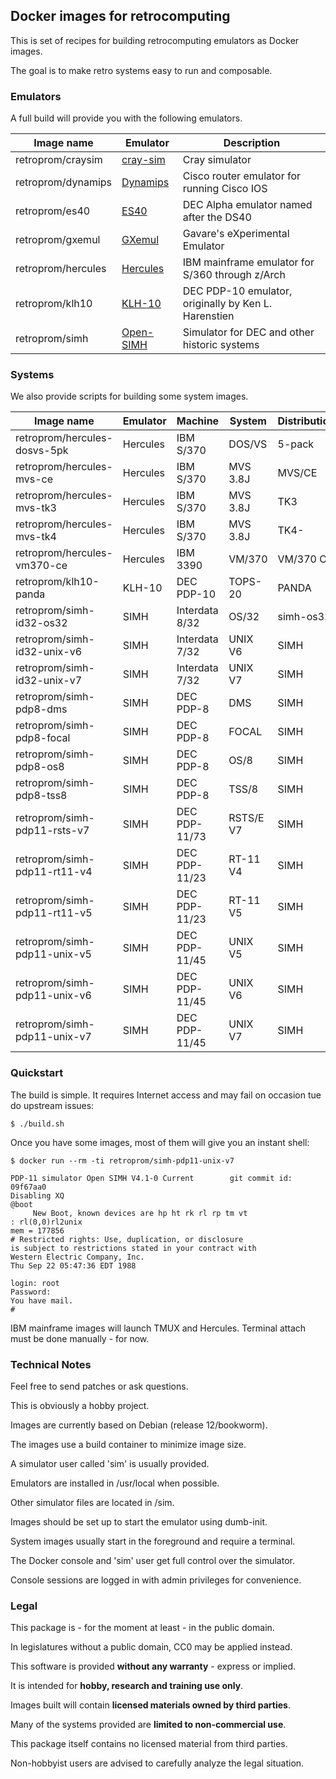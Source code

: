## Docker images for retrocomputing

This is set of recipes for building retrocomputing emulators as Docker images.

The goal is to make retro systems easy to run and composable.

### Emulators

A full build will provide you with the following emulators.

| Image name | Emulator | Description |
| ---------- | -------- | ----------- |
| retroprom/craysim | [cray-sim](https://github.com/andrastantos/cray-sim/) | Cray simulator |
| retroprom/dynamips | [Dynamips](https://github.com/GNS3/dynamips/) | Cisco router emulator for running Cisco IOS |
| retroprom/es40 | [ES40](https://github.com/retroprom/es40/) | DEC Alpha emulator named after the DS40 |
| retroprom/gxemul | [GXemul](http://gavare.se/gxemul/) | Gavare's eXperimental Emulator |
| retroprom/hercules | [Hercules](https://github.com/SDL-Hercules-390/hyperion/) | IBM mainframe emulator for S/360 through z/Arch |
| retroprom/klh10 | [KLH-10](https://github.com/PDP-10/klh10/) | DEC PDP-10 emulator, originally by Ken L. Harenstien |
| retroprom/simh | [Open-SIMH](https://github.com/open-simh/simh/) | Simulator for DEC and other historic systems |

### Systems

We also provide scripts for building some system images.

| Image name | Emulator | Machine | System | Distribution |
| ---------- | -------- | ------- | ------ | ------------ |
| retroprom/hercules-dosvs-5pk | Hercules | IBM S/370 | DOS/VS | 5-pack |
| retroprom/hercules-mvs-ce | Hercules | IBM S/370 | MVS 3.8J | MVS/CE |
| retroprom/hercules-mvs-tk3 | Hercules | IBM S/370 | MVS 3.8J | TK3 |
| retroprom/hercules-mvs-tk4 | Hercules | IBM S/370 | MVS 3.8J | TK4- |
| retroprom/hercules-vm370-ce | Hercules | IBM 3390 | VM/370 | VM/370 CE |
| retroprom/klh10-panda | KLH-10 | DEC PDP-10 | TOPS-20 | PANDA |
| retroprom/simh-id32-os32 | SIMH | Interdata 8/32 | OS/32 | simh-os32 |
| retroprom/simh-id32-unix-v6 | SIMH | Interdata 7/32 | UNIX V6 | SIMH |
| retroprom/simh-id32-unix-v7 | SIMH | Interdata 7/32 | UNIX V7 | SIMH |
| retroprom/simh-pdp8-dms | SIMH | DEC PDP-8 | DMS | SIMH |
| retroprom/simh-pdp8-focal | SIMH | DEC PDP-8 | FOCAL | SIMH |
| retroprom/simh-pdp8-os8 | SIMH | DEC PDP-8 | OS/8 | SIMH |
| retroprom/simh-pdp8-tss8 | SIMH | DEC PDP-8 | TSS/8 | SIMH |
| retroprom/simh-pdp11-rsts-v7 | SIMH | DEC PDP-11/73 | RSTS/E V7 | SIMH |
| retroprom/simh-pdp11-rt11-v4 | SIMH | DEC PDP-11/23 | RT-11 V4 | SIMH |
| retroprom/simh-pdp11-rt11-v5 | SIMH | DEC PDP-11/23 | RT-11 V5 | SIMH |
| retroprom/simh-pdp11-unix-v5 | SIMH | DEC PDP-11/45 | UNIX V5 | SIMH |
| retroprom/simh-pdp11-unix-v6 | SIMH | DEC PDP-11/45 | UNIX V6 | SIMH |
| retroprom/simh-pdp11-unix-v7 | SIMH | DEC PDP-11/45 | UNIX V7 | SIMH |

### Quickstart

The build is simple. It requires Internet access and may fail on occasion tue do upstream issues:

```
$ ./build.sh
```

Once you have some images, most of them will give you an instant shell:

```
$ docker run --rm -ti retroprom/simh-pdp11-unix-v7

PDP-11 simulator Open SIMH V4.1-0 Current        git commit id: 09f67aa0
Disabling XQ
@boot
     New Boot, known devices are hp ht rk rl rp tm vt
: rl(0,0)rl2unix
mem = 177856
# Restricted rights: Use, duplication, or disclosure
is subject to restrictions stated in your contract with
Western Electric Company, Inc.
Thu Sep 22 05:47:36 EDT 1988

login: root
Password:
You have mail.
#
```

IBM mainframe images will launch TMUX and Hercules. Terminal attach must be done manually - for now.

### Technical Notes

Feel free to send patches or ask questions.

This is obviously a hobby project.

Images are currently based on Debian (release 12/bookworm).

The images use a build container to minimize image size.

A simulator user called 'sim' is usually provided.

Emulators are installed in /usr/local when possible.

Other simulator files are located in /sim.

Images should be set up to start the emulator using dumb-init.

System images usually start in the foreground and require a terminal.

The Docker console and 'sim' user get full control over the simulator.

Console sessions are logged in with admin privileges for convenience.

### Legal

This package is - for the moment at least - in the public domain.

In legislatures without a public domain, CC0 may be applied instead.

This software is provided **without any warranty** - express or implied.

It is intended for **hobby, research and training use only**.

Images built will contain **licensed materials owned by third parties**.

Many of the systems provided are **limited to non-commercial use**.

This package itself contains no licensed material from third parties.

Non-hobbyist users are advised to carefully analyze the legal situation.

